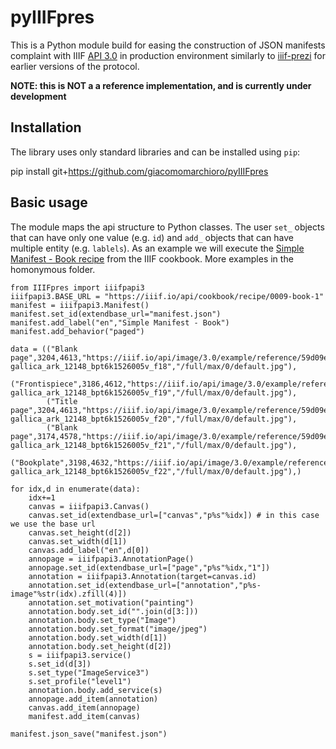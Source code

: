 # pyIIIFpres
This is a Python module build for easing the construction of JSON manifests complaint with IIIF [API 3.0](https://iiif.io/api/presentation/3.0/) in production environment similarly to [iiif-prezi](https://github.com/iiif-prezi/iiif-prezi)
for earlier versions of the protocol.

**NOTE: this is NOT a a reference implementation, and is currently under development**

## Installation
The library uses only standard libraries and can be installed using `pip`:

   pip install git+https://github.com/giacomomarchioro/pyIIIFpres

## Basic usage
The module maps the api structure to Python classes. The user `set_` objects that can have only one value (e.g. `id`) and `add_` objects that can have multiple entity (e.g. `lablels`).
As an example we will execute the [Simple Manifest - Book recipe](https://iiif.io/api/cookbook/recipe/0009-book-1/) from the IIIF cookbook. More examples in the homonymous folder.

    from IIIFpres import iiifpapi3
    iiifpapi3.BASE_URL = "https://iiif.io/api/cookbook/recipe/0009-book-1"
    manifest = iiifpapi3.Manifest()
    manifest.set_id(extendbase_url="manifest.json")
    manifest.add_label("en","Simple Manifest - Book")
    manifest.add_behavior("paged")

    data = (("Blank page",3204,4613,"https://iiif.io/api/image/3.0/example/reference/59d09e6773341f28ea166e9f3c1e674f-gallica_ark_12148_bpt6k1526005v_f18","/full/max/0/default.jpg"),
            ("Frontispiece",3186,4612,"https://iiif.io/api/image/3.0/example/reference/59d09e6773341f28ea166e9f3c1e674f-gallica_ark_12148_bpt6k1526005v_f19","/full/max/0/default.jpg"),
            ("Title page",3204,4613,"https://iiif.io/api/image/3.0/example/reference/59d09e6773341f28ea166e9f3c1e674f-gallica_ark_12148_bpt6k1526005v_f20","/full/max/0/default.jpg"),
            ("Blank page",3174,4578,"https://iiif.io/api/image/3.0/example/reference/59d09e6773341f28ea166e9f3c1e674f-gallica_ark_12148_bpt6k1526005v_f21","/full/max/0/default.jpg"),
            ("Bookplate",3198,4632,"https://iiif.io/api/image/3.0/example/reference/59d09e6773341f28ea166e9f3c1e674f-gallica_ark_12148_bpt6k1526005v_f22","/full/max/0/default.jpg"),)

    for idx,d in enumerate(data):
        idx+=1 
        canvas = iiifpapi3.Canvas()
        canvas.set_id(extendbase_url=["canvas","p%s"%idx]) # in this case we use the base url
        canvas.set_height(d[2])
        canvas.set_width(d[1])
        canvas.add_label("en",d[0])
        annopage = iiifpapi3.AnnotationPage()
        annopage.set_id(extendbase_url=["page","p%s"%idx,"1"])
        annotation = iiifpapi3.Annotation(target=canvas.id)
        annotation.set_id(extendbase_url=["annotation","p%s-image"%str(idx).zfill(4)])
        annotation.set_motivation("painting")
        annotation.body.set_id("".join(d[3:]))
        annotation.body.set_type("Image")
        annotation.body.set_format("image/jpeg")
        annotation.body.set_width(d[1])
        annotation.body.set_height(d[2])
        s = iiifpapi3.service()
        s.set_id(d[3])
        s.set_type("ImageService3")
        s.set_profile("level1")
        annotation.body.add_service(s)
        annopage.add_item(annotation)
        canvas.add_item(annopage)
        manifest.add_item(canvas)

    manifest.json_save("manifest.json")
